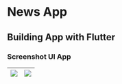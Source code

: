 # News App

## Building App with Flutter

### Screenshot UI App

|<img src=/images/ss7.png/> | <img src=/images/ss8.png/> | 
|:--:|:--:|
